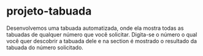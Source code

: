 # projeto-tabuada

Desenvolvemos uma tabuada automatizada, onde ela mostra todas as tabuadas de qualquer número que você solicitar. Digita-se o número o qual você quer descobrir a tabuada dele e na section é mostrado o resultado da tabuada do número solicitado.
